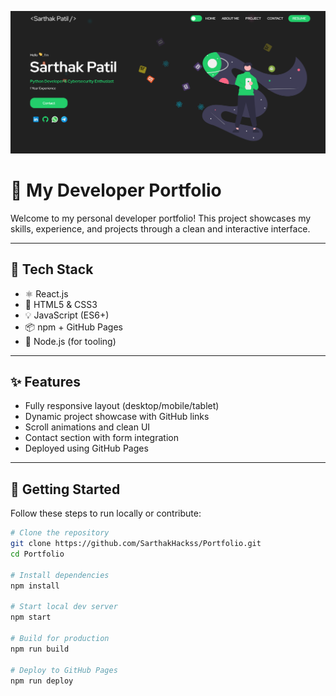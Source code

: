 <!-- Portfolio Banner Image -->
<p align="center">
  <img src="https://github.com/SarthakHackss/Portfolio/blob/main/Screenshot%202025-08-03%20135635.png" alt="Portfolio Screenshot" width="800"/>
</p>

# 💼 My Developer Portfolio

Welcome to my personal developer portfolio! This project showcases my skills, experience, and projects through a clean and interactive interface.

---

## 🚀 Tech Stack

- ⚛️ React.js  
- 🎨 HTML5 & CSS3  
- 💡 JavaScript (ES6+)  
- 📦 npm + GitHub Pages  
- 🔧 Node.js (for tooling)

---

## ✨ Features

- Fully responsive layout (desktop/mobile/tablet)
- Dynamic project showcase with GitHub links
- Scroll animations and clean UI
- Contact section with form integration
- Deployed using GitHub Pages

---

## 🔧 Getting Started

Follow these steps to run locally or contribute:

```bash
# Clone the repository
git clone https://github.com/SarthakHackss/Portfolio.git
cd Portfolio

# Install dependencies
npm install

# Start local dev server
npm start

# Build for production
npm run build

# Deploy to GitHub Pages
npm run deploy
